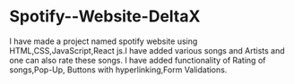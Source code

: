 # Spotify--Website-DeltaX

I have made a project named spotify website using HTML,CSS,JavaScript,React js.I have added various songs and Artists and one can also rate these songs. I have added functionality of Rating of songs,Pop-Up, Buttons with hyperlinking,Form Validations.
